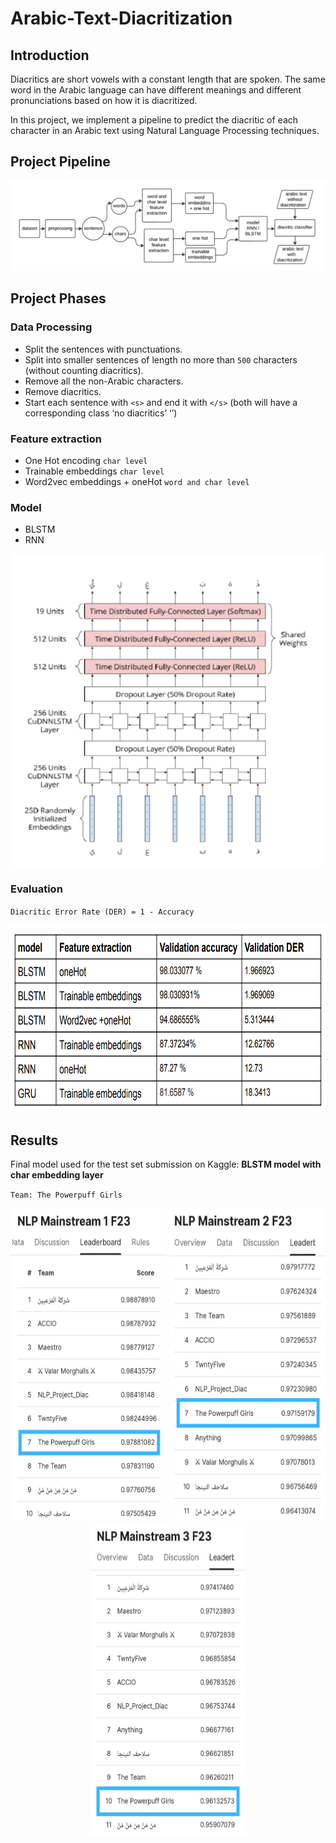 # Arabic-Text-Diacritization

## Introduction

Diacritics are short vowels with a constant length that are spoken. The same word in the Arabic language can have different meanings and different pronunciations based on how it is diacritized.

In this project, we implement a pipeline to predict the diacritic of each character in an Arabic text using Natural Language Processing techniques.

## Project Pipeline
![Alt text](images/pipeline.png)

## Project Phases
### Data Processing

- Split the sentences with punctuations.
- Split into smaller sentences of length no more than `500` characters (without
counting diacritics).
- Remove all the non-Arabic characters.
- Remove diacritics.
- Start each sentence with `<s>` and end it with `</s>`
(both will have a corresponding class ‘no diacritics’ ‘’)

### Feature extraction
- One Hot encoding `char level`
- Trainable embeddings `char level`
- Word2vec embeddings + oneHot `word and char level`

### Model
- BLSTM
- RNN

<img src="images/model.png" alt="Alt text" width="500" height="500">

### Evaluation

`Diacritic Error Rate (DER) = 1 - Accuracy`

<img src="images/evaluation.png" alt="Alt text" width="600" height="300">


## Results

Final model used for the test set submission on Kaggle: **BLSTM model with char embedding layer**

`Team: The Powerpuff Girls`

<!-- <p align="center">
<img src="images/comp2.jpg" alt="Alt text" width="250" height="500">
<img src="images/comp2.jpg" alt="Alt text" width="250" height="500">
<img src="images/comp3.jpg" alt="Alt text" width="250" height="500">
</p> -->

<p align="center">
<img src="images/comp11.png" alt="Alt text" width="250" height="500">
<img src="images/comp22.png" alt="Alt text" width="250" height="500">
<img src="images/comp33.png" alt="Alt text" width="250" height="500">
</p>

